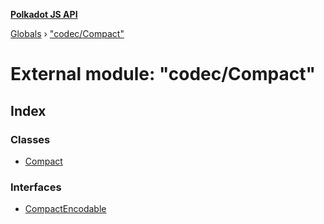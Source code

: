 **[Polkadot JS API](../README.md)**

[Globals](../globals.md) › ["codec/Compact"](_codec_compact_.md)

# External module: "codec/Compact"

## Index

### Classes

* [Compact](../classes/_codec_compact_.compact.md)

### Interfaces

* [CompactEncodable](../interfaces/_codec_compact_.compactencodable.md)